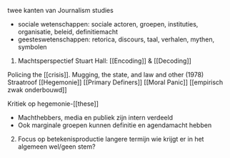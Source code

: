 
twee kanten van Journalism studies
- sociale wetenschappen: sociale actoren, groepen, instituties, organisatie, beleid, definitiemacht
- geesteswetenschappen: retorica, discours, taal, verhalen, mythen, symbolen

1. Machtsperspectief
Stuart Hall: [[Encoding]] & [[Decoding]]

Policing the [[crisis]]. Mugging, the state, and law and other (1978)
Straatroof
[[Hegemonie]]
[[Primary Definers]]
[[Moral Panic]]
[[empirisch zwak onderbouwd]]

Kritiek op hegemonie-[[these]]
- Machthebbers, media en publiek zijn intern verdeeld
- Ook marginale groepen kunnen definitie en agendamacht hebben

2. Focus op betekenisproductie
langere termijn
wie krijgt er in het algemeen wel/geen stem?




